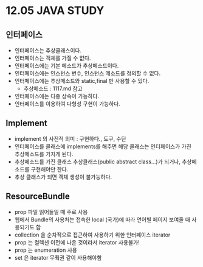 # 12.05 JAVA STUDY
## 인터페이스
- 인터페이스는 추상클래스이다.
- 인터페이스는 객체를 가질 수 없다.
- 인터페이스에는 기본 메소드가 추상메소드이다.
- 인터페이스에는 인스턴스 변수, 인스턴스 메소드를 정의할 수 없다.
- 인터페이스에는 추상메소드와 static,final 만 사용할 수 있다.
  - 추상메소드 : 1117.md 참고
- 인터페이스에는 다중 상속이 가능하다.
- 인터페이스를 이용하여 다형성 구현이 가능하다.


## Implement
- implement 의 사전적 의미  : 구현하다., 도구, 수단
- 인터페이스를 클래스에 implements를 해주면 해당 클래스는 인터페이스가 가진 추상메소드를 가지게 된다.
- 추상메소드를 가진 클래스 추상클래스(public abstract class...)가 되거나, 추상메소드를 구현해야만 한다.
- 추상 클래스가 되면 객체 생성이 불가능하다.

## ResourceBundle
- prop 파일 읽어들일 때 주로 사용
- 웹에서 Bundle의 사용처는 접속한 local (국가)에 따라 언어별 페이지 보여줄 때 사용되기도 함
- collection 을 순차적으로 접근하여 사용하기 위한 인터페이스 iterator 
- prop 는 컬렉션 이전에 나온 것이라서 iterator 사용불가!
- prop 는 enumeration 사용
- set 은 iterator 무줙권 같이 사용해야함